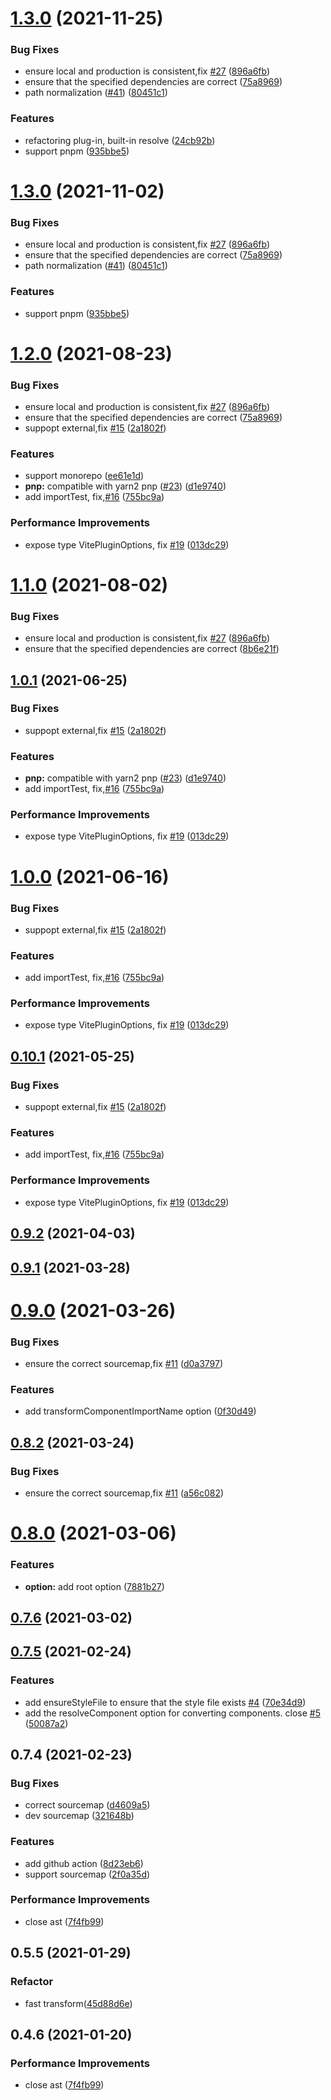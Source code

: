 # [1.3.0](https://github.com/anncwb/vite-plugin-style-import/compare/v1.0.1...v1.3.0) (2021-11-25)

### Bug Fixes

- ensure local and production is consistent,fix [#27](https://github.com/anncwb/vite-plugin-style-import/issues/27) ([896a6fb](https://github.com/anncwb/vite-plugin-style-import/commit/896a6fb5e6eb5d8bbfd69f7ccf1be3c5e945763c))
- ensure that the specified dependencies are correct ([75a8969](https://github.com/anncwb/vite-plugin-style-import/commit/75a89698698dff4714ec1db0c7471c8a67acec99))
- path normalization ([#41](https://github.com/anncwb/vite-plugin-style-import/issues/41)) ([80451c1](https://github.com/anncwb/vite-plugin-style-import/commit/80451c1eda1ceee335d8aefaa828c853d7c9a1ea))

### Features

- refactoring plug-in, built-in resolve ([24cb92b](https://github.com/anncwb/vite-plugin-style-import/commit/24cb92bb41098c64abd3e63ab1b00be1e44009c4))
- support pnpm ([935bbe5](https://github.com/anncwb/vite-plugin-style-import/commit/935bbe5b36eda0af8c4b6acba3dcd61c59a63261))

# [1.3.0](https://github.com/anncwb/vite-plugin-style-import/compare/v1.0.1...v1.3.0) (2021-11-02)

### Bug Fixes

- ensure local and production is consistent,fix [#27](https://github.com/anncwb/vite-plugin-style-import/issues/27) ([896a6fb](https://github.com/anncwb/vite-plugin-style-import/commit/896a6fb5e6eb5d8bbfd69f7ccf1be3c5e945763c))
- ensure that the specified dependencies are correct ([75a8969](https://github.com/anncwb/vite-plugin-style-import/commit/75a89698698dff4714ec1db0c7471c8a67acec99))
- path normalization ([#41](https://github.com/anncwb/vite-plugin-style-import/issues/41)) ([80451c1](https://github.com/anncwb/vite-plugin-style-import/commit/80451c1eda1ceee335d8aefaa828c853d7c9a1ea))

### Features

- support pnpm ([935bbe5](https://github.com/anncwb/vite-plugin-style-import/commit/935bbe5b36eda0af8c4b6acba3dcd61c59a63261))

# [1.2.0](https://github.com/anncwb/vite-plugin-style-import/compare/v0.9.2...v1.2.0) (2021-08-23)

### Bug Fixes

- ensure local and production is consistent,fix [#27](https://github.com/anncwb/vite-plugin-style-import/issues/27) ([896a6fb](https://github.com/anncwb/vite-plugin-style-import/commit/896a6fb5e6eb5d8bbfd69f7ccf1be3c5e945763c))
- ensure that the specified dependencies are correct ([75a8969](https://github.com/anncwb/vite-plugin-style-import/commit/75a89698698dff4714ec1db0c7471c8a67acec99))
- suppopt external,fix [#15](https://github.com/anncwb/vite-plugin-style-import/issues/15) ([2a1802f](https://github.com/anncwb/vite-plugin-style-import/commit/2a1802f2adeb59eba62f14970e795e4563f359aa))

### Features

- support monorepo ([ee61e1d](https://github.com/anncwb/vite-plugin-style-import/commit/ee61e1deec19e54524f19bd4ad2a6369e1337991))
- **pnp:** compatible with yarn2 pnp ([#23](https://github.com/anncwb/vite-plugin-style-import/issues/23)) ([d1e9740](https://github.com/anncwb/vite-plugin-style-import/commit/d1e974043a420f209c8c80d5e7a08007763300b8))
- add importTest, fix,[#16](https://github.com/anncwb/vite-plugin-style-import/issues/16) ([755bc9a](https://github.com/anncwb/vite-plugin-style-import/commit/755bc9a3c632e6ab57361d2f1aa1ba6b01faf704))

### Performance Improvements

- expose type VitePluginOptions, fix [#19](https://github.com/anncwb/vite-plugin-style-import/issues/19) ([013dc29](https://github.com/anncwb/vite-plugin-style-import/commit/013dc2978ed6a3e4d66e1453056c93c39a22b6ea))

# [1.1.0](https://github.com/anncwb/vite-plugin-style-import/compare/v1.0.1...v1.1.0) (2021-08-02)

### Bug Fixes

- ensure local and production is consistent,fix [#27](https://github.com/anncwb/vite-plugin-style-import/issues/27) ([896a6fb](https://github.com/anncwb/vite-plugin-style-import/commit/896a6fb5e6eb5d8bbfd69f7ccf1be3c5e945763c))
- ensure that the specified dependencies are correct ([8b6e21f](https://github.com/anncwb/vite-plugin-style-import/commit/8b6e21fe2b78eb3de9be925d15d3ea8cb5833715))

## [1.0.1](https://github.com/anncwb/vite-plugin-style-import/compare/v0.9.2...v1.0.1) (2021-06-25)

### Bug Fixes

- suppopt external,fix [#15](https://github.com/anncwb/vite-plugin-style-import/issues/15) ([2a1802f](https://github.com/anncwb/vite-plugin-style-import/commit/2a1802f2adeb59eba62f14970e795e4563f359aa))

### Features

- **pnp:** compatible with yarn2 pnp ([#23](https://github.com/anncwb/vite-plugin-style-import/issues/23)) ([d1e9740](https://github.com/anncwb/vite-plugin-style-import/commit/d1e974043a420f209c8c80d5e7a08007763300b8))
- add importTest, fix,[#16](https://github.com/anncwb/vite-plugin-style-import/issues/16) ([755bc9a](https://github.com/anncwb/vite-plugin-style-import/commit/755bc9a3c632e6ab57361d2f1aa1ba6b01faf704))

### Performance Improvements

- expose type VitePluginOptions, fix [#19](https://github.com/anncwb/vite-plugin-style-import/issues/19) ([013dc29](https://github.com/anncwb/vite-plugin-style-import/commit/013dc2978ed6a3e4d66e1453056c93c39a22b6ea))

# [1.0.0](https://github.com/anncwb/vite-plugin-style-import/compare/v0.9.2...v1.0.0) (2021-06-16)

### Bug Fixes

- suppopt external,fix [#15](https://github.com/anncwb/vite-plugin-style-import/issues/15) ([2a1802f](https://github.com/anncwb/vite-plugin-style-import/commit/2a1802f2adeb59eba62f14970e795e4563f359aa))

### Features

- add importTest, fix,[#16](https://github.com/anncwb/vite-plugin-style-import/issues/16) ([755bc9a](https://github.com/anncwb/vite-plugin-style-import/commit/755bc9a3c632e6ab57361d2f1aa1ba6b01faf704))

### Performance Improvements

- expose type VitePluginOptions, fix [#19](https://github.com/anncwb/vite-plugin-style-import/issues/19) ([013dc29](https://github.com/anncwb/vite-plugin-style-import/commit/013dc2978ed6a3e4d66e1453056c93c39a22b6ea))

## [0.10.1](https://github.com/anncwb/vite-plugin-style-import/compare/v0.9.2...v0.10.1) (2021-05-25)

### Bug Fixes

- suppopt external,fix [#15](https://github.com/anncwb/vite-plugin-style-import/issues/15) ([2a1802f](https://github.com/anncwb/vite-plugin-style-import/commit/2a1802f2adeb59eba62f14970e795e4563f359aa))

### Features

- add importTest, fix,[#16](https://github.com/anncwb/vite-plugin-style-import/issues/16) ([755bc9a](https://github.com/anncwb/vite-plugin-style-import/commit/755bc9a3c632e6ab57361d2f1aa1ba6b01faf704))

### Performance Improvements

- expose type VitePluginOptions, fix [#19](https://github.com/anncwb/vite-plugin-style-import/issues/19) ([013dc29](https://github.com/anncwb/vite-plugin-style-import/commit/013dc2978ed6a3e4d66e1453056c93c39a22b6ea))

## [0.9.2](https://github.com/anncwb/vite-plugin-style-import/compare/v0.9.0...v0.9.2) (2021-04-03)

## [0.9.1](https://github.com/anncwb/vite-plugin-style-import/compare/v0.9.0...v0.9.1) (2021-03-28)

# [0.9.0](https://github.com/anncwb/vite-plugin-style-import/compare/v0.8.2...v0.9.0) (2021-03-26)

### Bug Fixes

- ensure the correct sourcemap,fix [#11](https://github.com/anncwb/vite-plugin-style-import/issues/11) ([d0a3797](https://github.com/anncwb/vite-plugin-style-import/commit/d0a3797c94a8c861600d0e93e4959fe4290cbd21))

### Features

- add transformComponentImportName option ([0f30d49](https://github.com/anncwb/vite-plugin-style-import/commit/0f30d495209df54d8a5b5a9b54b9aeafc6814d35))

## [0.8.2](https://github.com/anncwb/vite-plugin-style-import/compare/v0.8.0...v0.8.2) (2021-03-24)

### Bug Fixes

- ensure the correct sourcemap,fix [#11](https://github.com/anncwb/vite-plugin-style-import/issues/11) ([a56c082](https://github.com/anncwb/vite-plugin-style-import/commit/a56c0822e7669e65bcc934e515b8c712037d2cb0))

# [0.8.0](https://github.com/anncwb/vite-plugin-style-import/compare/v0.7.6...v0.8.0) (2021-03-06)

### Features

- **option:** add root option ([7881b27](https://github.com/anncwb/vite-plugin-style-import/commit/7881b2781a42a809f913d51f4d8e16e7800fb043))

## [0.7.6](https://github.com/anncwb/vite-plugin-style-import/compare/v0.7.5...v0.7.6) (2021-03-02)

## [0.7.5](https://github.com/anncwb/vite-plugin-style-import/compare/v0.7.4...v0.7.5) (2021-02-24)

### Features

- add ensureStyleFile to ensure that the style file exists [#4](https://github.com/anncwb/vite-plugin-style-import/issues/4) ([70e34d9](https://github.com/anncwb/vite-plugin-style-import/commit/70e34d932f7f6f4c7e815317f5476f347a62457d))
- add the resolveComponent option for converting components. close [#5](https://github.com/anncwb/vite-plugin-style-import/issues/5) ([50087a2](https://github.com/anncwb/vite-plugin-style-import/commit/50087a20ac8918ff19b566f316f474c3801f47cd))

## 0.7.4 (2021-02-23)

### Bug Fixes

- correct sourcemap ([d4609a5](https://github.com/anncwb/vite-plugin-style-import/commit/d4609a51f2378d280bb4f4feb9597913d8f27aa1))
- dev sourcemap ([321648b](https://github.com/anncwb/vite-plugin-style-import/commit/321648bb103030e0c92223f33513029d939eea9c))

### Features

- add github action ([8d23eb6](https://github.com/anncwb/vite-plugin-style-import/commit/8d23eb6ac3bffff1248aff0cde0a523e2fd39c15))
- support sourcemap ([2f0a35d](https://github.com/anncwb/vite-plugin-style-import/commit/2f0a35d83781ee97cb2ff1e26d4bd831511235e4))

### Performance Improvements

- close ast ([7f4fb99](https://github.com/anncwb/vite-plugin-style-import/commit/7f4fb997dbd2fd1139a3ddfde875d397c323a21b))

## 0.5.5 (2021-01-29)

### Refactor

- fast transform([45d88d6e](https://github.com/anncwb/vite-plugin-style-import/commit/45d88d6ef96019c541b322d0b02d95dfc6f08593))

## 0.4.6 (2021-01-20)

### Performance Improvements

- close ast ([7f4fb99](https://github.com/anncwb/vite-plugin-style-import/commit/7f4fb997dbd2fd1139a3ddfde875d397c323a21b))
